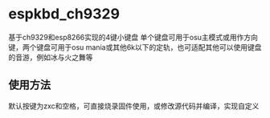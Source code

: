 # espkbd_ch9329
基于ch9329和esp8266实现的4键小键盘
单个键盘可用于osu主模式或用作方向键，两个键盘可用于osu mania或其他6k以下的定轨，也可适配其他可以使用键盘的音游，例如冰与火之舞等
## 使用方法
默认按键为zxc和空格，可直接烧录固件使用，或修改源代码并编译，实现自定义
